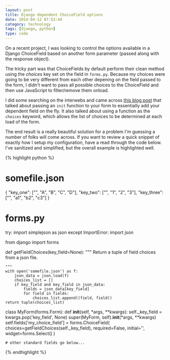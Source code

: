 ```yaml
---
layout: post
title: Django dependent ChoiceField options
date: 2014-04-12 07:53:44
category: technology
tags: [django, python]
type: code
---
```


On a recent project, I was looking to control the options available in a Django ChoiceField based on another form parameter (passed along with the response object).

The tricky part was that ChoiceFields by default perform their clean method using the _choices_ key set on the field in `forms.py`. Because my choices were going to be very different from each other depening on the field passed to the form, I didn't want to pass all possible choices to the ChoiceField and then use JavaScript to filter/remove them onload.

I did some searching on the interwebs and came across [this blog post][1] that talked about passing an `init` function to your form to essentially add your dependent field on the fly. It also talked about using a function as the `choices` keyword, which allows the list of choices to be determined at each load of the form.

The end result is a really beautiful solution for a problem I'm guessing a number of folks will come across. If you want to review a quick snippet of exactly how I setup my configuration, have a read through the code below. I've sanitized and simplified, but the overall example is highlighted well.

{% highlight python %}
# somefile.json
{
    "key_one": ["", "A", "B", "C", "D"],
    "key_two": ["", "1", "2", "3"],
    "key_three": ["", "a1", "b2", "c3"]
}


# forms.py
try:
    import simplejson as json
except ImportError:
    import json

from django import forms


def getFieldChoices(key_field=None):
    """
    Return a tuple of field choices from a json file.

    """
    with open('somefile.json') as f:
        json_data = json.load(f)
        choices_list = []
        if key_field and key_field in json_data:
            fields = json_data[key_field]
            for field in fields:
                choices_list.append((field, field))
    return tuple(choices_list)


class MyForm(forms.Form):
    def __init__(self, *args, **kwargs):
        self._key_field = kwargs.pop('key_field', None)
        super(MyForm, self).__init__(*args, **kwargs)
        self.fields['my_choice_field'] = forms.ChoiceField(
            choices=getFieldChoices(self._key_field),
            required=False,
            initial='',
            widget=forms.Select()
        )

    # other standard fields go below...
{% endhighlight %}

[1]: http://ilian.i-n-i.org/django-forms-choicefield-with-dynamic-values/